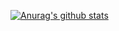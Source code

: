 [![Anurag's github stats](https://github-readme-stats.vercel.app/api?username=GhostTypes&show_icons=true&theme=dracula)](https://github.com/anuraghazra/github-readme-stats)
